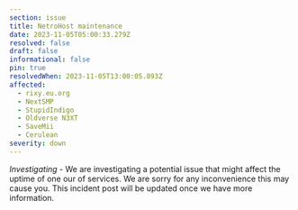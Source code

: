 ```yaml
---
section: issue
title: NetroHost maintenance
date: 2023-11-05T05:00:33.279Z
resolved: false
draft: false
informational: false
pin: true
resolvedWhen: 2023-11-05T13:00:05.893Z
affected:
  - rixy.eu.org
  - NextSMP
  - StupidIndigo
  - Oldverse N3XT
  - SaveMii
  - Cerulean
severity: down
---
```

*Investigating* - We are investigating a potential issue that might affect the uptime of one our of services. We are sorry for any inconvenience this may cause you. This incident post will be updated once we have more information.